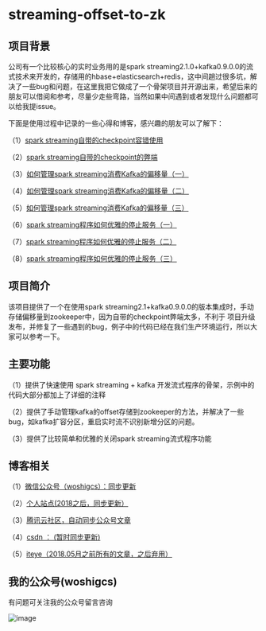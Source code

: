 # streaming-offset-to-zk
## 项目背景
公司有一个比较核心的实时业务用的是spark streaming2.1.0+kafka0.9.0.0的流式技术来开发的，存储用的hbase+elasticsearch+redis，这中间趟过很多坑，解决了一些bug和问题，在这里我把它做成了一个骨架项目并开源出来，希望后来的朋友可以借阅和参考，尽量少走些弯路，当然如果中间遇到或者发现什么问题都可以给我提issue。

下面是使用过程中记录的一些心得和博客，感兴趣的朋友可以了解下：

（1）[spark streaming自带的checkpoint容错使用](http://qindongliang.iteye.com/blog/2350846) 

（2）[spark streaming自带的checkpoint的弊端](http://qindongliang.iteye.com/blog/2356634) 

（3）[如何管理spark streaming消费Kafka的偏移量（一）](http://qindongliang.iteye.com/blog/2399736) 

（4）[如何管理spark streaming消费Kafka的偏移量（二）](http://qindongliang.iteye.com/blog/2400003) 

（5）[如何管理spark streaming消费Kafka的偏移量（三）](http://qindongliang.iteye.com/blog/2401194) 

（6）[spark streaming程序如何优雅的停止服务（一）](http://qindongliang.iteye.com/blog/2364713) 

（7）[spark streaming程序如何优雅的停止服务（二）](http://qindongliang.iteye.com/blog/2401501) 

（8）[spark streaming程序如何优雅的停止服务（三）](http://qindongliang.iteye.com/blog/2404100) 





## 项目简介
该项目提供了一个在使用spark streaming2.1+kafka0.9.0.0的版本集成时，手动存储偏移量到zookeeper中，因为自带的checkpoint弊端太多，不利于
项目升级发布，并修复了一些遇到的bug，例子中的代码已经在我们生产环境运行，所以大家可以参考一下。


## 主要功能

（1）提供了快速使用 spark streaming + kafka 开发流式程序的骨架，示例中的代码大部分都加上了详细的注释

（2）提供了手动管理kafka的offset存储到zookeeper的方法，并解决了一些bug，如kafka扩容分区，重启实时流不识别新增分区的问题。

（3）提供了比较简单和优雅的关闭spark streaming流式程序功能


## 博客相关

（1）[微信公众号（woshigcs）：同步更新](https://github.com/qindongliang/answer_sheet_scan/blob/master/imgs/gcs.jpg)

（2）[个人站点(2018之后，同步更新）](http://8090nixi.com/) 

（3）[腾讯云社区，自动同步公众号文章](<http://qindongliang.iteye.com/>)

（4）[csdn ： (暂时同步更新)](https://blog.csdn.net/u010454030)

（5）[iteye（2018.05月之前所有的文章，之后弃用）](<http://qindongliang.iteye.com/>)  






## 我的公众号(woshigcs)

有问题可关注我的公众号留言咨询

![image](https://github.com/qindongliang/answer_sheet_scan/blob/master/imgs/gcs.jpg)
